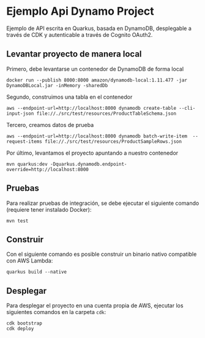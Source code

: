 # Ejemplo Api Dynamo Project

Ejemplo de API escrita en Quarkus, basada en DynamoDB, desplegable a través de CDK y autenticable a través de Cognito OAuth2.
## Levantar proyecto de manera local

Primero, debe levantarse un contenedor de DynamoDB de forma local

    docker run --publish 8000:8000 amazon/dynamodb-local:1.11.477 -jar DynamoDBLocal.jar -inMemory -sharedDb

Segundo, construimos una tabla en el contenedor

    aws --endpoint-url=http://localhost:8000 dynamodb create-table --cli-input-json file://./src/test/resources/ProductTableSchema.json

Tercero, creamos datos de prueba

    aws --endpoint-url=http://localhost:8000 dynamodb batch-write-item  --request-items file://./src/test/resources/ProductSampleRows.json

Por último, levantamos el proyecto apuntando a nuestro contenedor

    mvn quarkus:dev -Dquarkus.dynamodb.endpoint-override=http://localhost:8000
     
## Pruebas

Para realizar pruebas de integración, se debe ejecutar el siguiente comando (requiere tener instalado Docker):

    mvn test
## Construir

Con el siguiente comando es posible construir un binario nativo compatible con AWS Lambda:

    quarkus build --native

## Desplegar

Para desplegar el proyecto en una cuenta propia de AWS, ejecutar los siguientes comandos en la carpeta `cdk`:

    cdk bootstrap
    cdk deploy